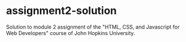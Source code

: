 # assignment2-solution
Solution to module 2 assignment of the "HTML, CSS, and Javascript for Web Developers" course of John Hopkins University.
